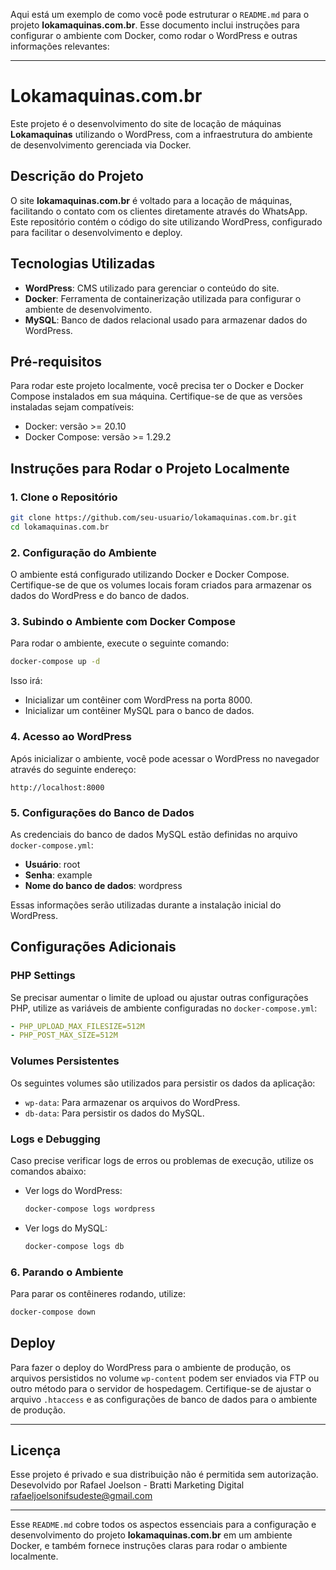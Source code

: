Aqui está um exemplo de como você pode estruturar o `README.md` para o projeto **lokamaquinas.com.br**. Esse documento inclui instruções para configurar o ambiente com Docker, como rodar o WordPress e outras informações relevantes:

---

# Lokamaquinas.com.br

Este projeto é o desenvolvimento do site de locação de máquinas **Lokamaquinas** utilizando o WordPress, com a infraestrutura do ambiente de desenvolvimento gerenciada via Docker.

## Descrição do Projeto

O site **lokamaquinas.com.br** é voltado para a locação de máquinas, facilitando o contato com os clientes diretamente através do WhatsApp. Este repositório contém o código do site utilizando WordPress, configurado para facilitar o desenvolvimento e deploy.

## Tecnologias Utilizadas

- **WordPress**: CMS utilizado para gerenciar o conteúdo do site.
- **Docker**: Ferramenta de containerização utilizada para configurar o ambiente de desenvolvimento.
- **MySQL**: Banco de dados relacional usado para armazenar dados do WordPress.
  
## Pré-requisitos

Para rodar este projeto localmente, você precisa ter o Docker e Docker Compose instalados em sua máquina. Certifique-se de que as versões instaladas sejam compatíveis:

- Docker: versão >= 20.10
- Docker Compose: versão >= 1.29.2

## Instruções para Rodar o Projeto Localmente

### 1. Clone o Repositório

```bash
git clone https://github.com/seu-usuario/lokamaquinas.com.br.git
cd lokamaquinas.com.br
```

### 2. Configuração do Ambiente

O ambiente está configurado utilizando Docker e Docker Compose. Certifique-se de que os volumes locais foram criados para armazenar os dados do WordPress e do banco de dados.

### 3. Subindo o Ambiente com Docker Compose

Para rodar o ambiente, execute o seguinte comando:

```bash
docker-compose up -d
```

Isso irá:

- Inicializar um contêiner com WordPress na porta 8000.
- Inicializar um contêiner MySQL para o banco de dados.

### 4. Acesso ao WordPress

Após inicializar o ambiente, você pode acessar o WordPress no navegador através do seguinte endereço:

```
http://localhost:8000
```

### 5. Configurações do Banco de Dados

As credenciais do banco de dados MySQL estão definidas no arquivo `docker-compose.yml`:

- **Usuário**: root
- **Senha**: example
- **Nome do banco de dados**: wordpress

Essas informações serão utilizadas durante a instalação inicial do WordPress.

## Configurações Adicionais

### PHP Settings

Se precisar aumentar o limite de upload ou ajustar outras configurações PHP, utilize as variáveis de ambiente configuradas no `docker-compose.yml`:

```yaml
- PHP_UPLOAD_MAX_FILESIZE=512M
- PHP_POST_MAX_SIZE=512M
```

### Volumes Persistentes

Os seguintes volumes são utilizados para persistir os dados da aplicação:

- `wp-data`: Para armazenar os arquivos do WordPress.
- `db-data`: Para persistir os dados do MySQL.

### Logs e Debugging

Caso precise verificar logs de erros ou problemas de execução, utilize os comandos abaixo:

- Ver logs do WordPress:
  ```bash
  docker-compose logs wordpress
  ```
- Ver logs do MySQL:
  ```bash
  docker-compose logs db
  ```

### 6. Parando o Ambiente

Para parar os contêineres rodando, utilize:

```bash
docker-compose down
```

## Deploy

Para fazer o deploy do WordPress para o ambiente de produção, os arquivos persistidos no volume `wp-content` podem ser enviados via FTP ou outro método para o servidor de hospedagem. Certifique-se de ajustar o arquivo `.htaccess` e as configurações de banco de dados para o ambiente de produção.

---

## Licença

Esse projeto é privado e sua distribuição não é permitida sem autorização.
Desevolvido por Rafael Joelson - Bratti Marketing Digital
rafaeljoelsonifsudeste@gmail.com

---

Esse `README.md` cobre todos os aspectos essenciais para a configuração e desenvolvimento do projeto **lokamaquinas.com.br** em um ambiente Docker, e também fornece instruções claras para rodar o ambiente localmente.